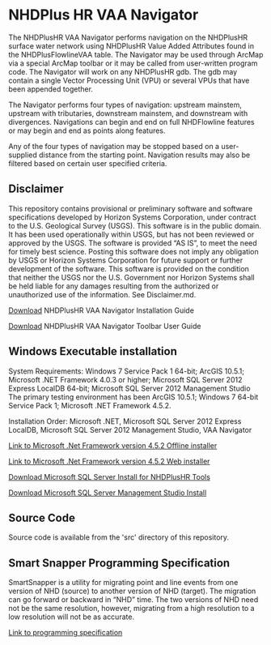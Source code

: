 # NHDPlus HR VAA Navigator

The NHDPlusHR VAA Navigator performs navigation on the NHDPlusHR surface water network using NHDPlusHR Value Added Attributes found in the NHDPlusFlowlineVAA table.  The Navigator may be used through ArcMap via a special ArcMap toolbar or it may be called from user-written program code.  The Navigator will work on any NHDPlusHR gdb.  The gdb may contain a single Vector Processing Unit (VPU) or several VPUs that have been appended together.

The Navigator performs four types of navigation: upstream mainstem, upstream with tributaries, downstream mainstem, and downstream with divergences.   Navigations can begin and end on full NHDFlowline features or may begin and end as points along features.

Any of the four types of navigation may be stopped based on a user-supplied distance from the starting point.  Navigation results may also be filtered based on certain user specified criteria. 

## Disclaimer

This repository contains provisional or preliminary software and software specifications developed by Horizon Systems Corporation, under contract to the U.S. Geological Survey (USGS). This software is in the public domain. It has been used operationally within USGS, but has not been reviewed or approved by the USGS. The software is provided “AS IS”, to meet the need for timely best science. Posting this software does not imply any obligation by USGS or Horizon Systems Corporation for future support or further development of the software. This software is provided on the condition that neither the USGS nor the U.S. Government nor Horizon Systems shall be held liable for any damages resulting from the authorized or unauthorized use of the information. See Disclaimer.md. 

[Download](https://github.com/ACWI-SSWD/nhdplushr_tools/raw/master/docs/NHDPlusV2_VAA_Navigator_InstallGuide.docx) NHDPlusHR VAA Navigator Installation Guide 

[Download](https://github.com/ACWI-SSWD/nhdplushr_tools/raw/master/docs/NHDPlusHR_VAA_Navigator_UserGuide.docx) NHDPlusHR VAA Navigator Toolbar User Guide

## Windows Executable installation
System Requirements: Windows 7 Service Pack 1 64-bit; ArcGIS 10.5.1; Microsoft .NET Framework 4.0.3 or higher; Microsoft SQL Server 2012 Express LocalDB 64-bit; Microsoft SQL Server 2012 Management Studio
The primary testing environment has been ArcGIS 10.5.1; Windows 7 64-bit Service Pack 1; Microsoft .NET Framework 4.5.2.

Installation Order: Microsoft .NET, Microsoft SQL Server 2012 Express LocalDB, Microsoft SQL Server 2012 Management Studio, VAA Navigator

[Link to Microsoft .Net Framework version 4.5.2 Offline installer](http://www.microsoft.com/en-us/download/details.aspx?id=42642)

[Link to Microsoft .Net Framework version 4.5.2 Web installer](http://www.microsoft.com/en-us/download/details.aspx?id=42643)

[Download Microsoft SQL Server Install for NHDPlusHR Tools](http://www.horizon-systems.com/NHDPlusData/NHDPlusV21/Tools/NHDPlusTools_MSSQLServer2012ExpressLocalDB_x64_Install.7z)

[Download Microsoft SQL Server Management Studio Install](http://www.horizon-systems.com/NHDPlusData/NHDPlusV21/Tools/SQLManagementStudio_x64_ENU.7z)

## Source Code

Source code is available from the 'src' directory of this repository.

## Smart Snapper Programming Specification
SmartSnapper is a utility for migrating point and line events from one version of NHD (source) to another version of NHD (target).  The migration can go forward or backward in “NHD” time.  The two versions of NHD need not be the same resolution, however, migrating from a high resolution to a low resolution will not be as accurate.

[Link to programming specification](https://github.com/ACWI-SSWD/nhdplushr_tools/raw/master/docs/Smart_Snapper_Version_2.pdf)